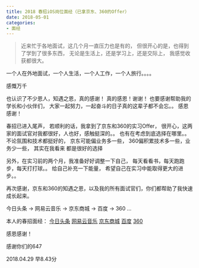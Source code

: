 ```yaml
---
title: 2018 春招iOS岗位面经（已拿京东、360的Offer）
date: 2018-05-01
categories:
- 面经
---
```


>近来忙于各地面试，这几个月一直压力也是有的，
但很开心的是，也得到了学到了很多东西，
无论是生活上，还是学习上，还是交际上，
我感觉收获都很大。

一个人在外地面试，一个人生活，一个人工作，一个人旅行。。。。

感慨万千

也认识了不少恩人，知遇之恩，真的感谢！
真的感恩！谢谢！
也要感谢帮助我的学长和小伙伴们，
大家一起努力，一起奋斗的日子真的这辈子都不会忘。。
感恩感谢！

春招已进入尾声，
若顺利的话，我拿到了京东和360的实习Offer，
很开心，这两家的面试官对我都很好，人也好，感触挺深的。。
也有在考虑到底选择在哪里。。
不论氛围和技术都挺好的，
京东可能偏业务多一些，
360偏积累技术多一些，业务少一些，
其实在我看来 都是很好的选择

另外，在实习前的两个月，我准备好好调整一下自己，
每天看看书，每天跑跑步，每天打打球。。
给自己补充一下能量，
希望自己在实习中能取得更大的进步。。

再次感谢，京东和360的知遇之恩，以及我的所有面试官们，你们都帮助了我快速成长起来。

今日头条 -> 网易云音乐 -> 京东商城 -> 百度 -> 360 ...

本人的春招面经：
[今日头条](https://www.jianshu.com/p/20f01d99e409)
[网易云音乐](https://www.jianshu.com/p/1a1a0de74f32)
[京东商城](https://www.jianshu.com/p/54e9c3a0a327)
[百度](https://www.jianshu.com/p/f8e3646b8fe4)
[360](https://www.jianshu.com/p/91e340c5f20f)


感恩感谢！

感谢你们的647

2018.04.29 早8.43分
